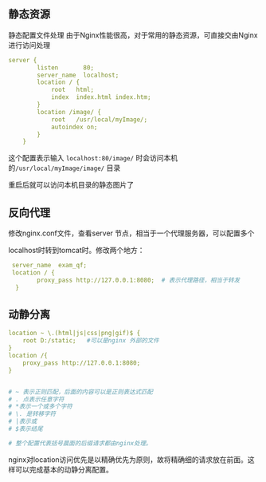 ## 静态资源

静态配置文件处理
由于Nginx性能很高，对于常用的静态资源，可直接交由Nginx进行访问处理

```yaml
server {
        listen       80;
        server_name  localhost;
        location / {
            root   html;
            index  index.html index.htm;
        }
        location /image/ {
            root   /usr/local/myImage/;
            autoindex on;
        }
    }
```
这个配置表示输入 ```localhost:80/image/``` 时会访问本机的```/usr/local/myImage/image/``` 目录

重启后就可以访问本机目录的静态图片了



## 反向代理

修改nginx.conf文件，查看server 节点，相当于一个代理服务器，可以配置多个

localhost时转到tomcat时。修改两个地方：

```yaml
 server_name  exam_qf;
 location / {
	    proxy_pass http://127.0.0.1:8080;  # 表示代理路径，相当于转发
  }
```

## 动静分离

```yaml
location ~ \.(html|js|css|png|gif)$ {  
	root D:/static;   #可以是nginx 外部的文件
}
location /{  
	proxy_pass http://127.0.0.1:8080;  
} 


# ~ 表示正则匹配，后面的内容可以是正则表达式匹配
# . 点表示任意字符
# *表示一个或多个字符
# \. 是转移字符
# |表示或
# $表示结尾

# 整个配置代表括号晨面的后缀请求都由nginx处理。

```

nginx对location访问优先是以精确优先为原则，故将精确细的请求放在前面。这样可以完成基本的动静分离配置。

